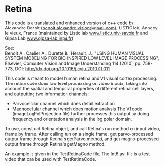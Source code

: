 # Retina
This code is a translated and enhanced version of c++ code by:  
Alexandre Benoit (benoit.alexandre.vision@gmail.com), LISTIC lab, Annecy le vieux, France (maintained by Listic lab www.listic.univ-savoie.fr and Gipsa Lab www.gipsa-lab.inpg.fr)

See:  
Benoit A., Caplier A., Durette B., Herault, J., "USING HUMAN VISUAL SYSTEM MODELING FOR BIO-INSPIRED LOW LEVEL IMAGE PROCESSING", Elsevier, Computer Vision and     Image Understanding 114 (2010), pp. 758-773, DOI: http://dx.doi.org/10.1016/j.cviu.2010.01.011
  
  
This code is meant to model human retina and V1 visual cortex processing. The retina code does low level processing on video inputs, taking into account the spatial and temporal properties of different retinal cell layers, and outputting two information channels: 
* Parvocellular channel which does detail extraction
* Magnocellular channel which does motion analysis
The V1 code (imageLogPolProjection file) further processes this output by doing frequency and orientation analysis in the log polar domain.

To use, construct Retina object, and call Retina's run method on input video, frame by frame. After calling run on a single frame, get parvo-processed output frame through Retina's getParvo method, and get magno-processed output frame through Retina's getMagno method.

An example is given in the TestRetinaCode file. The Int6.avi file is a test video that can be used with TestRetinaCode.
